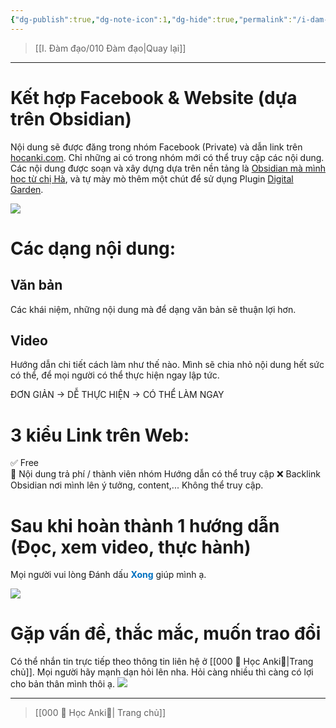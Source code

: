 ```yaml
---
{"dg-publish":true,"dg-note-icon":1,"dg-hide":true,"permalink":"/i-dam-dao/cach-huong-dan-anki-hoat-dong/","hide":true,"dgPassFrontmatter":true}
---
```


> [[I. Đàm đạo/010 Đàm đạo\|Quay lại]]

___

# Kết hợp Facebook & Website (dựa trên Obsidian)

Nội dung sẽ được đăng trong nhóm Facebook (Private) và dẫn link trên [hocanki.com](https://hocanki.com/).
Chỉ những ai có trong nhóm mới có thể truy cập các nội dung.
Các nội dung được soạn và xây dựng dựa trên nền tảng là [Obsidian mà mình học từ chị Hà](https://khoahocobsidian.com/), và tự mày mò thêm một chút để sử dụng Plugin [Digital Garden](https://github.com/oleeskild/obsidian-digital-garden).

![](https://i.imgur.com/9l5zKUR.png)

# Các dạng nội dung:

## Văn bản
Các khái niệm, những nội dung mà để dạng văn bản sẽ thuận lợi hơn.

## Video
Hướng dẫn chi tiết cách làm như thế nào.
Mình sẽ chia nhỏ nội dung hết sức có thể, để mọi người có thể thực hiện ngay lập tức.

ĐƠN GIẢN → DỄ THỰC HIỆN → CÓ THỂ LÀM NGAY

# 3 kiểu Link trên Web:

✅ Free  
👑 Nội dung trả phí / thành viên nhóm Hướng dẫn có thể truy cập
❌ Backlink Obsidian nơi mình lên ý tưởng, content,... Không thể truy cập.

# Sau khi hoàn thành 1 hướng dẫn (Đọc, xem video, thực hành)
Mọi người vui lòng Đánh dấu **<font color="#0070c0">Xong</font>** giúp mình ạ.

![](https://i.imgur.com/qd9yt7M.png)

# Gặp vấn đề, thắc mắc, muốn trao đổi

Có thể nhắn tin trực tiếp theo thông tin liên hệ ở [[000 🌟 Học Anki🌟\|Trang chủ]].
Mọi người hãy mạnh dạn hỏi lên nha.
Hỏi càng nhiều thì càng có lợi cho bản thân mình thôi ạ.
![](https://i.imgur.com/hK7zf9H.png)

___

> [[000 🌟 Học Anki🌟\| Trang chủ]]
